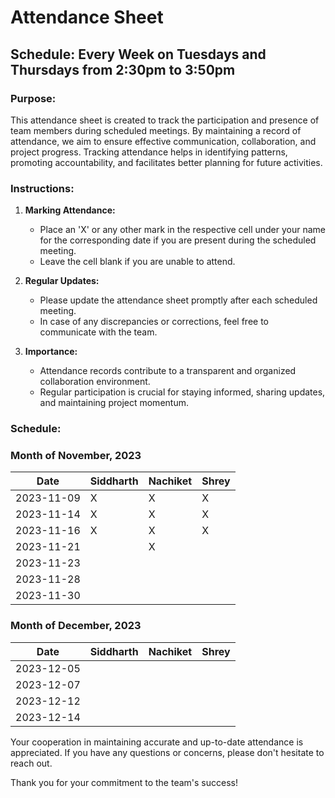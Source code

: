 # Attendance Sheet

## Schedule: Every Week on Tuesdays and Thursdays from 2:30pm to 3:50pm

### Purpose:
This attendance sheet is created to track the participation and presence of team members during scheduled meetings. By maintaining a record of attendance, we aim to ensure effective communication, collaboration, and project progress. Tracking attendance helps in identifying patterns, promoting accountability, and facilitates better planning for future activities.

### Instructions:

1. **Marking Attendance:**
   - Place an 'X' or any other mark in the respective cell under your name for the corresponding date if you are present during the scheduled meeting.
   - Leave the cell blank if you are unable to attend.

2. **Regular Updates:**
   - Please update the attendance sheet promptly after each scheduled meeting.
   - In case of any discrepancies or corrections, feel free to communicate with the team.

3. **Importance:**
   - Attendance records contribute to a transparent and organized collaboration environment.
   - Regular participation is crucial for staying informed, sharing updates, and maintaining project momentum.

### Schedule:

### Month of November, 2023

| Date       |  Siddharth | Nachiket | Shrey |
|------------|------------|----------|-------|
| 2023-11-09 |       X    |  X       |  X    |
| 2023-11-14 |       X    |  X       |  X    |
| 2023-11-16 |       X    |  X       |  X    |
| 2023-11-21 |            |  X       |       |
| 2023-11-23 |            |          |       |
| 2023-11-28 |            |          |       |
| 2023-11-30 |            |          |       |


### Month of December, 2023

| Date       |  Siddharth | Nachiket | Shrey |
|------------|------------|----------|-------|
| 2023-12-05 |            |          |       |
| 2023-12-07 |            |          |       |
| 2023-12-12 |            |          |       |
| 2023-12-14 |            |          |       |


Your cooperation in maintaining accurate and up-to-date attendance is appreciated. If you have any questions or concerns, please don't hesitate to reach out.

Thank you for your commitment to the team's success!
